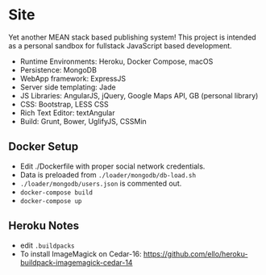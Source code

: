 # Site
Yet another MEAN stack based publishing system! This project is intended as a 
personal sandbox for fullstack JavaScript based development.

- Runtime Environments: Heroku, Docker Compose, macOS
- Persistence: MongoDB
- WebApp framework: ExpressJS
- Server side templating: Jade
- JS Libraries: AngularJS, jQuery, Google Maps API, GB (personal library)
- CSS: Bootstrap, LESS CSS
- Rich Text Editor: textAngular
- Build: Grunt, Bower, UglifyJS, CSSMin


## Docker Setup

- Edit ./Dockerfile with proper social network credentials.
- Data is preloaded from `./loader/mongodb/db-load.sh`
- `./loader/mongodb/users.json` is commented out.
- `docker-compose build`
- `docker-compose up`


## Heroku Notes

- edit `.buildpacks`
- To install ImageMagick on Cedar-16:
https://github.com/ello/heroku-buildpack-imagemagick-cedar-14


